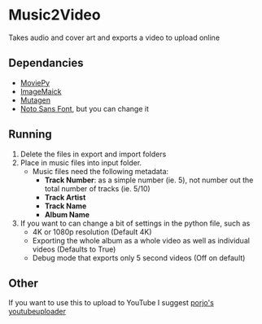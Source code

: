 # Music2Video
Takes audio and cover art and exports a video to upload online

## Dependancies
- [MoviePy](https://github.com/Zulko/moviepy)
- [ImageMaick](https://www.imagemagick.org/script/index.php)
- [Mutagen](https://github.com/llogiq/mutagen)
- [Noto Sans Font](https://www.google.com/get/noto/), but you can change it

## Running
1. Delete the files in export and import folders
2. Place in music files into input folder.
   - Music files need the following metadata:
     - **Track Number**: as a simple number (ie. 5), not number out the total number of tracks (ie. 5/10)
     - **Track Artist**
     - **Track Name**
     - **Album Name**
3. If you want to can change a bit of settings in the python file, such as
   - 4K or 1080p resolution (Default 4K)
   - Exporting the whole album as a whole video as well as individual videos (Defaults to True)
   - Debug mode that exports only 5 second videos (Off on default)

## Other
If you want to use this to upload to YouTube I suggest [porjo's youtubeuploader](https://github.com/porjo/youtubeuploader)
